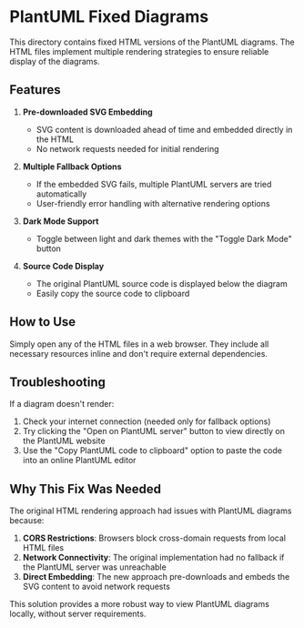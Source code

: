 # PlantUML Fixed Diagrams

This directory contains fixed HTML versions of the PlantUML diagrams. The HTML files implement multiple rendering strategies to ensure reliable display of the diagrams.

## Features

1. **Pre-downloaded SVG Embedding**
   - SVG content is downloaded ahead of time and embedded directly in the HTML
   - No network requests needed for initial rendering

2. **Multiple Fallback Options**
   - If the embedded SVG fails, multiple PlantUML servers are tried automatically
   - User-friendly error handling with alternative rendering options

3. **Dark Mode Support**
   - Toggle between light and dark themes with the "Toggle Dark Mode" button

4. **Source Code Display**
   - The original PlantUML source code is displayed below the diagram
   - Easily copy the source code to clipboard

## How to Use

Simply open any of the HTML files in a web browser. They include all necessary resources inline and don't require external dependencies.

## Troubleshooting

If a diagram doesn't render:

1. Check your internet connection (needed only for fallback options)
2. Try clicking the "Open on PlantUML server" button to view directly on the PlantUML website
3. Use the "Copy PlantUML code to clipboard" option to paste the code into an online PlantUML editor

## Why This Fix Was Needed

The original HTML rendering approach had issues with PlantUML diagrams because:

1. **CORS Restrictions**: Browsers block cross-domain requests from local HTML files
2. **Network Connectivity**: The original implementation had no fallback if the PlantUML server was unreachable
3. **Direct Embedding**: The new approach pre-downloads and embeds the SVG content to avoid network requests

This solution provides a more robust way to view PlantUML diagrams locally, without server requirements. 